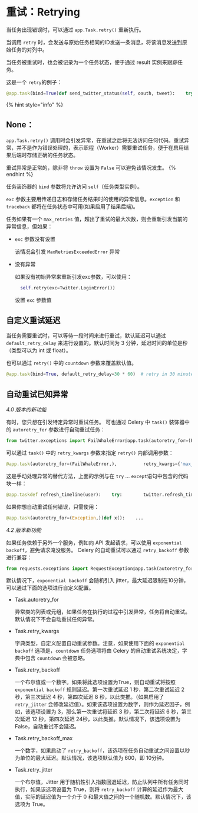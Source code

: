 # 重试：Retrying

当任务出现错误时，可以通过 `app.Task.retry()` 重新执行。 

当调用 `retry` 时，会发送与原始任务相同的ID发送一条消息，将该消息发送到原始任务的对列中。

当任务被重试时，也会被记录为一个任务状态，便于通过 result 实例来跟踪任务。 

这是一个 `retry`的例子：

```python
@app.task(bind=True)def send_twitter_status(self, oauth, tweet):    try:        twitter = Twitter(oauth)        twitter.update_status(tweet)    except (Twitter.FailWhaleError, Twitter.LoginError) as exc:        raise self.retry(exc=exc)
```

{% hint style="info" %}
## None：

`app.Task.retry()` 调用时会引发异常，在重试之后将无法访问任何代码。重试异常，并不是作为错误处理的，表示职程（Worker）需要重试任务，便于在启用结果后端时存储正确的任务状态。

重试异常是正常的，除非将 `throw` 设置为 `False` 可以避免该情况发生。
{% endhint %}

任务装饰器的 `bind` 参数将允许访问 `self`（任务类型实例）。

 `exc` 参数主要用传递日志和存储任务结果时的使用的异常信息。`exception` 和 `traceback` 都将在任务状态中可用\(如果启用了结果后端\)。

任务如果有一个 `max_retries` 值，超出了重试的最大次数，则会重新引发当前的异常信息，但如果：

* `exc` 参数没有设置

    该情况会引发 `MaxRetriesExceededError` 异常

* 没有异常

    如果没有初始异常来重新引发exc参数，可以使用：

  ```python
    self.retry(exc=Twitter.LoginError())
  ```

    设置 `exc` 参数值

## 自定义重试延迟

当任务需要重试时，可以等待一段时间来进行重试，默认延迟可以通过 `default_retry_delay` 来进行设置的。默认时间为 3 分钟，延迟时间的单位是秒（类型可以为 int 或 float）。

也可以通过 `retry()` 中的 `countdown` 参数来覆盖默认值。

```python
@app.task(bind=True, default_retry_delay=30 * 60)  # retry in 30 minutes.def add(self, x, y):    try:        something_raising()    except Exception as exc:        # overrides the default delay to retry after 1 minute        raise self.retry(exc=exc, countdown=60)
```

## 自动重试已知异常

_4.0 版本的新功能_

有时，您只想在引发特定异常时重试任务。 可也通过 Celery 中 `task()` 装饰器中的 `autoretry_for` 参数进行自动重试任务：

```python
from twitter.exceptions import FailWhaleError@app.task(autoretry_for=(FailWhaleError,))def refresh_timeline(user):    return twitter.refresh_timeline(user)
```

可以通过 `task()` 中的 `retry_kwargs` 参数来指定 `retry()` 内部调用参数：

```python
@app.task(autoretry_for=(FailWhaleError,),          retry_kwargs={'max_retries': 5})def refresh_timeline(user):    return twitter.refresh_timeline(user)
```

这是手动处理异常的替代方法，上面的示例与在 `try` ... `except`语句中包含的代码块一样：

```python
@app.taskdef refresh_timeline(user):    try:        twitter.refresh_timeline(user)    except FailWhaleError as exc:        raise div.retry(exc=exc, max_retries=5)
```

如果你想自动重试任何错误，只需使用：

```python
@app.task(autoretry_for=(Exception,))def x():    ...
```

_4.2 版本新功能_

如果任务依赖于另外一个服务，例如向 API 发起请求，可以使用 `exponential backoff`，避免请求淹没服务。 Celery 的自动重试可以通过 `retry_backoff` 参数进行兼容：

```python
from requests.exceptions import RequestException@app.task(autoretry_for=(RequestException,), retry_backoff=True)def x():    ...
```

默认情况下，`exponential backoff` 会随机引入 jitter，最大延迟限制在10分钟，可以通过下面的选项进行自定义配置。

* Task.autoretry\_for

    异常类的列表或元组，如果任务在执行的过程中引发异常，任务将自动重试。默认情况下不会自动重试任何异常。

* Task.retry\_kwargs

    字典类型，自定义配置自动重试参数。注意，如果使用下面的 `exponential backoff` 选项是，`countdown` 任务选项将由 Celery 的自动重试系统决定，字典中包含 `countdown` 会被忽略。

* Task.retry\_backoff

    一个布尔值或一个数字。如果将此选项设置为True，则自动重试将按照 `exponential backoff` 规则延迟。第一次重试延迟 1 秒，第二次重试延迟 2 秒，第三次延迟 4 秒，第四次延迟 8 秒，以此类推。（如果启用了 `retry_jitter` 会修改延迟值）。如果该选项设置为数字，则作为延迟因子，例如，该选项设置为 3，那么第一次重试将延迟 3 秒，第二次将延迟 6 秒，第三次延迟 12 秒，第四次延迟 24秒，以此类推。默认情况下，该选项设置为 False，自动重试不会延迟。

* Task.retry\_backoff\_max

    一个数字，如果启动了 `retry_backoff`，该选项在任务自动重试之间设置以秒为单位的最大延迟。默认情况，该选项默认值为 600，即 10分钟。

* Task.retry\_jitter

    一个布尔值，Jitter 用于随机性引入指数回退延迟，防止队列中所有任务同时执行，如果该选项设置为 True，则将 `retry_backoff` 计算的延迟作为最大值，实际的延迟值为一个介于 0 和最大值之间的一个随机数。默认情况下，该选项为 True。

